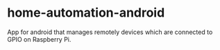 # home-automation-android

App for android that manages remotely devices which are connected to GPIO on Raspberry Pi.
